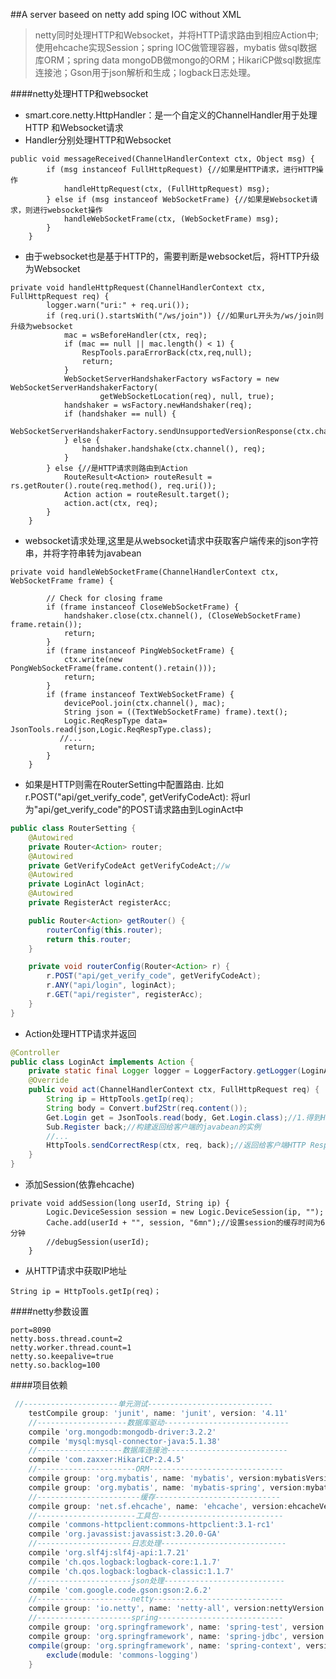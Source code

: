 ##A server baseed on netty add sping IOC without XML> netty同时处理HTTP和Websocket，并将HTTP请求路由到相应Action中;使用ehcache实现Session；spring IOC做管理容器，mybatis做sql数据库ORM；spring data mongoDB做mongo的ORM；HikariCP做sql数据库连接池；Gson用于json解析和生成；logback日志处理。####netty处理HTTP和websocket- smart.core.netty.HttpHandler：是一个自定义的ChannelHandler用于处理HTTP和Websocket请求- Handler分别处理HTTP和Websocket```public void messageReceived(ChannelHandlerContext ctx, Object msg) {        if (msg instanceof FullHttpRequest) {//如果是HTTP请求，进行HTTP操作            handleHttpRequest(ctx, (FullHttpRequest) msg);        } else if (msg instanceof WebSocketFrame) {//如果是Websocket请求，则进行websocket操作            handleWebSocketFrame(ctx, (WebSocketFrame) msg);        }    }```- 由于websocket也是基于HTTP的，需要判断是websocket后，将HTTP升级为Websocket```private void handleHttpRequest(ChannelHandlerContext ctx, FullHttpRequest req) {        logger.warn("uri:" + req.uri());        if (req.uri().startsWith("/ws/join")) {//如果urL开头为/ws/join则升级为websocket            mac = wsBeforeHandler(ctx, req);            if (mac == null || mac.length() < 1) {                RespTools.paraErrorBack(ctx,req,null);                return;            }            WebSocketServerHandshakerFactory wsFactory = new WebSocketServerHandshakerFactory(                    getWebSocketLocation(req), null, true);            handshaker = wsFactory.newHandshaker(req);            if (handshaker == null) {                WebSocketServerHandshakerFactory.sendUnsupportedVersionResponse(ctx.channel());            } else {                handshaker.handshake(ctx.channel(), req);            }        } else {//是HTTP请求则路由到Action            RouteResult<Action> routeResult = rs.getRouter().route(req.method(), req.uri());            Action action = routeResult.target();            action.act(ctx, req);        }    }```- websocket请求处理,这里是从websocket请求中获取客户端传来的json字符串，并将字符串转为javabean```private void handleWebSocketFrame(ChannelHandlerContext ctx, WebSocketFrame frame) {        // Check for closing frame        if (frame instanceof CloseWebSocketFrame) {            handshaker.close(ctx.channel(), (CloseWebSocketFrame) frame.retain());            return;        }        if (frame instanceof PingWebSocketFrame) {            ctx.write(new PongWebSocketFrame(frame.content().retain()));            return;        }        if (frame instanceof TextWebSocketFrame) {            devicePool.join(ctx.channel(), mac);            String json = ((TextWebSocketFrame) frame).text();            Logic.ReqRespType data= JsonTools.read(json,Logic.ReqRespType.class);           //...            return;        }    }```- 如果是HTTP则需在RouterSetting中配置路由.比如r.POST("api/get_verify_code", getVerifyCodeAct):将url为"api/get_verify_code"的POST请求路由到LoginAct中```javapublic class RouterSetting {    @Autowired    private Router<Action> router;    @Autowired    private GetVerifyCodeAct getVerifyCodeAct;//w    @Autowired    private LoginAct loginAct;    @Autowired    private RegisterAct registerAcc;    public Router<Action> getRouter() {        routerConfig(this.router);        return this.router;    }    private void routerConfig(Router<Action> r) {        r.POST("api/get_verify_code", getVerifyCodeAct);        r.ANY("api/login", loginAct);        r.GET("api/register", registerAcc);    }}```- Action处理HTTP请求并返回```java@Controllerpublic class LoginAct implements Action {    private static final Logger logger = LoggerFactory.getLogger(LoginAct.class);    @Override    public void act(ChannelHandlerContext ctx, FullHttpRequest req) {        String ip = HttpTools.getIp(req);        String body = Convert.buf2Str(req.content());        Get.Login get = JsonTools.read(body, Get.Login.class);//1.得到HTTP传来的json数据解析为javabean        Sub.Register back;//构建返回给客户端的javabean的实例        //...        HttpTools.sendCorrectResp(ctx, req, back);//返回给客户端HTTP Response    }}```- 添加Session(依靠ehcache)```private void addSession(long userId, String ip) {        Logic.DeviceSession session = new Logic.DeviceSession(ip, "");        Cache.add(userId + "", session, "6mn");//设置session的缓存时间为6分钟        //debugSession(userId);    }```- 从HTTP请求中获取IP地址```String ip = HttpTools.getIp(req)；```####netty参数设置```port=8090netty.boss.thread.count=2netty.worker.thread.count=1netty.so.keepalive=truenetty.so.backlog=100```####项目依赖```groovy //---------------------单元测试----------------------------    testCompile group: 'junit', name: 'junit', version: '4.11'    //--------------------数据库驱动----------------------------    compile 'org.mongodb:mongodb-driver:3.2.2'    compile 'mysql:mysql-connector-java:5.1.38'    //-------------------数据库连接池---------------------------    compile 'com.zaxxer:HikariCP:2.4.5'    //----------------------ORM------------------------------    compile group: 'org.mybatis', name: 'mybatis', version:mybatisVersion    compile group: 'org.mybatis', name: 'mybatis-spring', version:mybatisSpringVersion    //-----------------------缓存----------------------------    compile group: 'net.sf.ehcache', name: 'ehcache', version:ehcacheVersion    //----------------------工具包----------------------------    compile 'commons-httpclient:commons-httpclient:3.1-rc1'    compile 'org.javassist:javassist:3.20.0-GA'    //---------------------日志处理----------------------------    compile 'org.slf4j:slf4j-api:1.7.21'    compile 'ch.qos.logback:logback-core:1.1.7'    compile 'ch.qos.logback:logback-classic:1.1.7'    //---------------------json处理---------------------------    compile 'com.google.code.gson:gson:2.6.2'    //---------------------netty-----------------------------    compile group: 'io.netty', name: 'netty-all', version:nettyVersion    //---------------------spring----------------------------    compile group: 'org.springframework', name: 'spring-test', version:springVersion    compile group: 'org.springframework', name: 'spring-jdbc', version:springVersion    compile(group: 'org.springframework', name: 'spring-context', version:springVersion) {        exclude(module: 'commons-logging')    }```